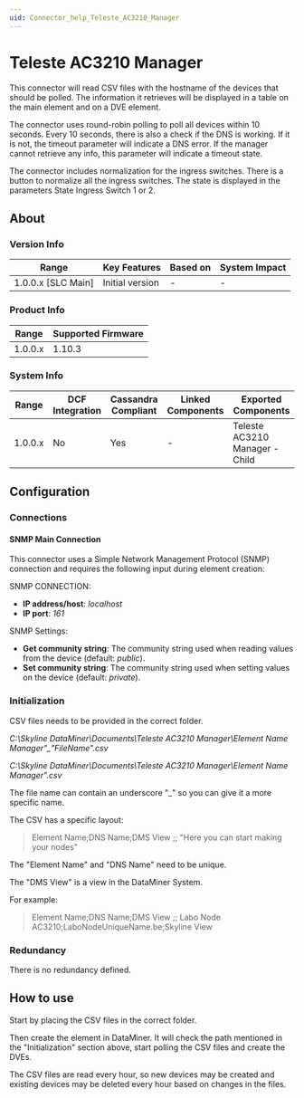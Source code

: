 ```yaml
---
uid: Connector_help_Teleste_AC3210_Manager
---
```


# Teleste AC3210 Manager

This connector will read CSV files with the hostname of the devices that should be polled. The information it retrieves will be displayed in a table on the main element and on a DVE element.

The connector uses round-robin polling to poll all devices within 10 seconds. Every 10 seconds, there is also a check if the DNS is working. If it is not, the timeout parameter will indicate a DNS error. If the manager cannot retrieve any info, this parameter will indicate a timeout state.

The connector includes normalization for the ingress switches. There is a button to normalize all the ingress switches. The state is displayed in the parameters State Ingress Switch 1 or 2.

## About

### Version Info

| Range                | Key Features     | Based on     | System Impact     |
|----------------------|------------------|--------------|-------------------|
| 1.0.0.x [SLC Main]   | Initial version  | -            | -                 |

### Product Info

| Range     | Supported Firmware     |
|-----------|------------------------|
| 1.0.0.x   | 1.10.3                 |

### System Info

| Range     | DCF Integration     | Cassandra Compliant     | Linked Components     | Exported Components            |
|-----------|---------------------|-------------------------|-----------------------|--------------------------------|
| 1.0.0.x   | No                  | Yes                     | -                     | Teleste AC3210 Manager - Child |

## Configuration

### Connections

#### SNMP Main Connection

This connector uses a Simple Network Management Protocol (SNMP) connection and requires the following input during element creation:

SNMP CONNECTION:

- **IP address/host**: *localhost*
- **IP port**: *161*

SNMP Settings:

- **Get community string**: The community string used when reading values from the device (default: *public*).
- **Set community string**: The community string used when setting values on the device (default: *private*).

### Initialization

CSV files needs to be provided in the correct folder.

*C:\Skyline DataMiner\Documents\Teleste AC3210 Manager\\Element Name Manager"\_"FileName".csv*

*C:\Skyline DataMiner\Documents\Teleste AC3210 Manager\\Element Name Manager".csv*

The file name can contain an underscore "\_" so you can give it a more specific name.

The CSV has a specific layout:

> Element Name;DNS Name;DMS View
> ;;
> "Here you can start making your nodes"

The "Element Name" and "DNS Name" need to be unique.

The "DMS View" is a view in the DataMiner System.

For example:

> Element Name;DNS Name;DMS View
> ;;
> Labo Node AC3210;LaboNodeUniqueName.be;Skyline View

### Redundancy

There is no redundancy defined.

## How to use

Start by placing the CSV files in the correct folder.

Then create the element in DataMiner. It will check the path mentioned in the "Initialization" section above, start polling the CSV files and create the DVEs.

The CSV files are read every hour, so new devices may be created and existing devices may be deleted every hour based on changes in the files.
